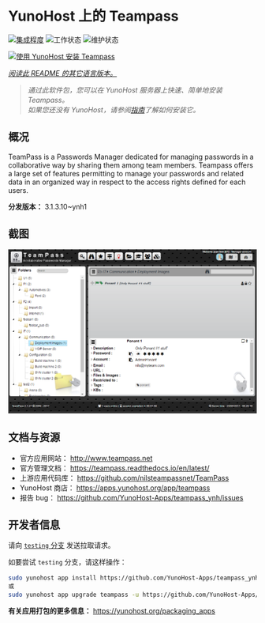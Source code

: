 <!--
注意：此 README 由 <https://github.com/YunoHost/apps/tree/master/tools/readme_generator> 自动生成
请勿手动编辑。
-->

# YunoHost 上的 Teampass

[![集成程度](https://apps.yunohost.org/badge/integration/teampass)](https://ci-apps.yunohost.org/ci/apps/teampass/)
![工作状态](https://apps.yunohost.org/badge/state/teampass)
![维护状态](https://apps.yunohost.org/badge/maintained/teampass)

[![使用 YunoHost 安装 Teampass](https://install-app.yunohost.org/install-with-yunohost.svg)](https://install-app.yunohost.org/?app=teampass)

*[阅读此 README 的其它语言版本。](./ALL_README.md)*

> *通过此软件包，您可以在 YunoHost 服务器上快速、简单地安装 Teampass。*  
> *如果您还没有 YunoHost，请参阅[指南](https://yunohost.org/install)了解如何安装它。*

## 概况

TeamPass is a Passwords Manager dedicated for managing passwords in a collaborative way by sharing them among team members.
Teampass offers a large set of features permitting to manage your passwords and related data in an organized way in respect to the access rights defined for each users.


**分发版本：** 3.1.3.10~ynh1

## 截图

![Teampass 的截图](./doc/screenshots/screenshot.png)

## 文档与资源

- 官方应用网站： <http://www.teampass.net>
- 官方管理文档： <https://teampass.readthedocs.io/en/latest/>
- 上游应用代码库： <https://github.com/nilsteampassnet/TeamPass>
- YunoHost 商店： <https://apps.yunohost.org/app/teampass>
- 报告 bug： <https://github.com/YunoHost-Apps/teampass_ynh/issues>

## 开发者信息

请向 [`testing` 分支](https://github.com/YunoHost-Apps/teampass_ynh/tree/testing) 发送拉取请求。

如要尝试 `testing` 分支，请这样操作：

```bash
sudo yunohost app install https://github.com/YunoHost-Apps/teampass_ynh/tree/testing --debug
或
sudo yunohost app upgrade teampass -u https://github.com/YunoHost-Apps/teampass_ynh/tree/testing --debug
```

**有关应用打包的更多信息：** <https://yunohost.org/packaging_apps>
